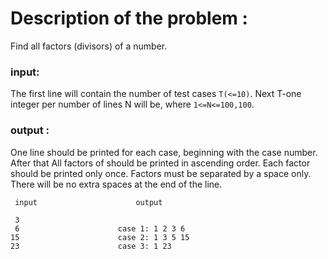 # Description of the problem : 

Find all factors (divisors) of a number.

### input: 

The first line will contain the number of test cases `T(<=10)`. Next T-one integer per number of lines N will be, where `1<=N<=100,100`.

### output :

One line should be printed for each case, beginning with the case number. After that All factors of should be printed in ascending order. Each factor should be printed only once. Factors must be separated by a space only. There will be no extra spaces at the end of the line.



	 input 						output 

	 3				
	 6						case 1: 1 2 3 6
 	15						case 2: 1 3 5 15
 	23						case 3: 1 23